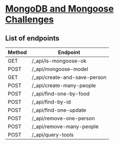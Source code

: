 # [MongoDB and Mongoose Challenges](https://www.freecodecamp.org/learn/apis-and-microservices/mongodb-and-mongoose/)

List of endpoints
-----------------

| Method | Endpoint |
| --- | --- |
| GET | /_api/is-mongoose-ok |
| POST | /_api/mongoose-model |
| GET | /_api/create-and-save-person |
| POST | /_api/create-many-people |
| POST | /_api/find-one-by-food |
| POST | /_api/find-by-id |
| POST | /_api/find-one-update |
| POST | /_api/remove-one-person |
| POST | /_api/remove-many-people |
| POST | /_api/query-tools |